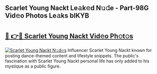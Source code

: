 ## Scarlet Young Nackt Le𝚊k𝚎d N𝚞𝚍e - Part-98G Vid𝚎o Photos Le𝚊ks bIKYB

# <h2><a href="http://fb3ekj.evod.top/?m=Scarlet+Young+Nackt">🔗 👉🔴 Scarlet Young Nackt Vid𝚎o Ph𝚘t𝚘s</a></h2>

[![Scarlet Young Nackt N𝚞d𝚎s](https://i.imgur.com/8V9OHl7.gif)](http://fb3ekj.evod.top/?m=Scarlet+Young+Nackt)
Influencer Scarlet Young Nackt known for posting dance-themed content and lifestyle snippets. The public's fascination with Scarlet Young Nackt personal life has only added to his mystique as a public figure. 
